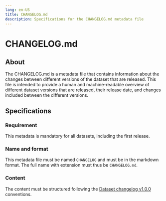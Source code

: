 ```yaml
---
lang: en-US
title: CHANGELOG.md
description: Specifications for the CHANGELOG.md metadata file
---
```

# CHANGELOG.md
## About

The CHANGELOG.md is a metadata file that contains information about the changes between different versions of the dataset that are released. This file is intended to provide a human and machine-readable overview of different dataset versions that are released, their release date,
and changes included between the different versions.

## Specifications

### Requirement

This metadata is mandatory for all datasets, including the first release.

### Name and format

This metadata file must be named `CHANGELOG` and must be in the markdown format. The full name with extension must thus be `CHANGELOG.md`.

### Content

The content must be structured following the [Dataset changelog v1.0.0](https://github.com/AI-READI/dataset-changelog) conventions.
